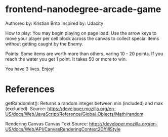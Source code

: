 frontend-nanodegree-arcade-game
===============================

Authored by: Kristian Brito
Inspired by: Udacity

How to play:
You may begin playing on page load. Use the arrow keys to move your
player per cell block across the canvas to collect special items without
getting caught by the Enemy.

Points:
Some items are worth more than others, varing 10 - 20 points.
If you reach the water you get 1 point.
It takes 50 or more to win.

You have 3 lives. Enjoy!

References
==========

getRandomInt(): Returns a random integer between min (included) and max (excluded).
Source: https://developer.mozilla.org/en-US/docs/Web/JavaScript/Reference/Global_Objects/Math/random

Rendering Canvas Canvas Text
Source: https://developer.mozilla.org/en-US/docs/Web/API/CanvasRenderingContext2D/fillStyle


